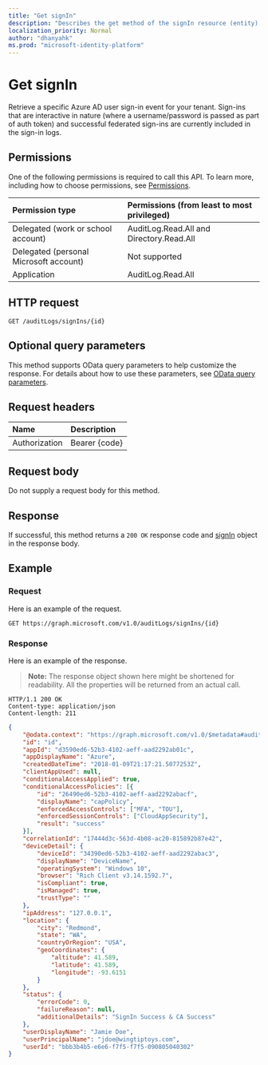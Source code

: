 ```yaml
---
title: "Get signIn"
description: "Describes the get method of the signIn resource (entity) from the Microsoft Graph API."
localization_priority: Normal
author: "dhanyahk"
ms.prod: "microsoft-identity-platform"
---
```


# Get signIn

Retrieve a specific Azure AD user sign-in event for your tenant. Sign-ins that are interactive in nature (where a username/password is passed as part of auth token) and successful federated sign-ins are currently included in the sign-in logs.

## Permissions

One of the following permissions is required to call this API. To learn more, including how to choose permissions, see [Permissions](/graph/permissions_reference).

|Permission type      | Permissions (from least to most privileged)              |
|:--------------------|:---------------------------------------------------------|
|Delegated (work or school account) | AuditLog.Read.All and Directory.Read.All |
|Delegated (personal Microsoft account) | Not supported   |
|Application | AuditLog.Read.All |

## HTTP request

<!-- { "blockType": "ignored" } -->
```http
GET /auditLogs/signIns/{id}
```

## Optional query parameters

This method supports OData query parameters to help customize the response. For details about how to use these parameters, see [OData query parameters](/graph/query_parameters).

## Request headers

| Name      |Description|
|:----------|:----------|
| Authorization  | Bearer {code}|

## Request body

Do not supply a request body for this method.

## Response

If successful, this method returns a `200 OK` response code and [signIn](../resources/signin.md) object in the response body.

## Example

### Request

Here is an example of the request.

<!-- {
  "blockType": "request",
  "name": "get_signin"
}-->

```http
GET https://graph.microsoft.com/v1.0/auditLogs/signIns/{id}
```

### Response

Here is an example of the response.
>**Note:** The response object shown here might be shortened for readability. All the properties will be returned from an actual call.

<!-- {
  "blockType": "response",
  "truncated": true,
  "@odata.type": "microsoft.graph.signIn"
} -->

```http
HTTP/1.1 200 OK
Content-type: application/json
Content-length: 211
```

```json
{
	"@odata.context": "https://graph.microsoft.com/v1.0/$metadata#auditLogs/signIns",
	"id": "id",
	"appId": "d3590ed6-52b3-4102-aeff-aad2292ab01c",
	"appDisplayName": "Azure",
	"createdDateTime": "2018-01-09T21:17:21.5077253Z",
	"clientAppUsed": null,
	"conditionalAccessApplied": true,
	"conditionalAccessPolicies": [{
		"id": "26490ed6-52b3-4102-aeff-aad2292abacf",
		"displayName": "capPolicy",
		"enforcedAccessControls": ["MFA", "TOU"],
		"enforcedSessionControls": ["CloudAppSecurity"],
		"result": "success"
	}],
	"correlationId": "17444d3c-563d-4b08-ac20-815892b87e42",
	"deviceDetail": {
		"deviceId": "34390ed6-52b3-4102-aeff-aad2292abac3",
		"displayName": "DeviceName",
		"operatingSystem": "Windows 10",
		"browser": "Rich Client v3.14.1592.7",
		"isCompliant": true,
		"isManaged": true,
		"trustType": ""
	},
	"ipAddress": "127.0.0.1",
	"location": {
		"city": "Redmond",
		"state": "WA",
		"countryOrRegion": "USA",
		"geoCoordinates": {
			"altitude": 41.589,
			"latitude": 41.589,
			"longitude": -93.6151
		}
	},
	"status": {
		"errorCode": 0,
		"failureReason": null,
		"additionalDetails": "SignIn Success & CA Success"
	},
	"userDisplayName": "Jamie Doe",
	"userPrincipalName": "jdoe@wingtiptoys.com",
	"userId": "bbb3b4b5-e6e6-f7f5-f7f5-090805040302"
}

```
<!-- uuid: 8fcb5dbc-d5aa-4681-8e31-b001d5168d79
2015-10-25 14:57:30 UTC -->
<!-- {
  "type": "#page.annotation",
  "description": "Get signIn",
  "keywords": "",
  "section": "documentation",
  "tocPath": ""
}-->
